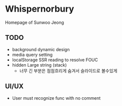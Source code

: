 # Whispernorbury
Homepage of Sunwoo Jeong

## TODO
- background dynamic design
- media query setting
- localStorage SSR reading to resolve FOUC
- hidden Large string (stack)
  - 너무 긴 부분은 점점흐리게 숨겨서 슬라이드로 볼수있게

## UI/UX
- User must recognize func with no comment